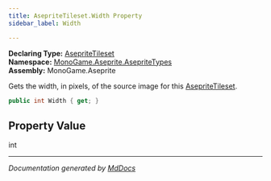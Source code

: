```yaml
---
title: AsepriteTileset.Width Property
sidebar_label: Width

---
```


**Declaring Type:** [AsepriteTileset](../)  
**Namespace:** [MonoGame.Aseprite.AsepriteTypes](../../)  
**Assembly:** MonoGame.Aseprite

Gets the width, in pixels, of the source image for this [AsepriteTileset](../).

```csharp
public int Width { get; }
```

## Property Value

int

___

*Documentation generated by [MdDocs](https://github.com/ap0llo/mddocs)*
